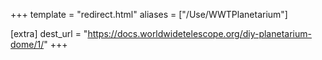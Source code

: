 +++
template = "redirect.html"
aliases = ["/Use/WWTPlanetarium"]

[extra]
dest_url = "https://docs.worldwidetelescope.org/diy-planetarium-dome/1/"
+++
